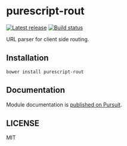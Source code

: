 # purescript-rout

[![Latest release](http://img.shields.io/github/release/oreshinya/purescript-rout.svg)](https://github.com/oreshinya/purescript-rout/releases)
[![Build status](https://travis-ci.org/oreshinya/purescript-rout.svg?branch=master)](https://travis-ci.org/oreshinya/purescript-rout)

URL parser for client side routing.

## Installation

```
bower install purescript-rout
```

## Documentation

Module documentation is [published on Pursuit](http://pursuit.purescript.org/packages/purescript-rout).

## LICENSE

MIT
